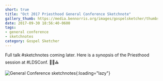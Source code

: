```yaml
---
short: true
title: "Oct 2017 Priesthood General Conference Sketchnote"
gallery_thumb: https://media.bennorris.org/images/gospelsketcher/thumbs/oct-17-3-priesthood.jpg
date: 2017-09-30 18:56:40-0600
tags:
- general conference
- sketchnotes
category: Gospel Sketcher
---
```


Full talk #sketchnotes coming later. Here is a synopsis of the Priesthood session at #LDSConf. ✍🏼⛪️

![General Conference sketchnotes](https://media.bennorris.org/images/gospelsketcher/general-conference/oct-2017/oct-17-3-priesthood.jpg){:loading="lazy"}
